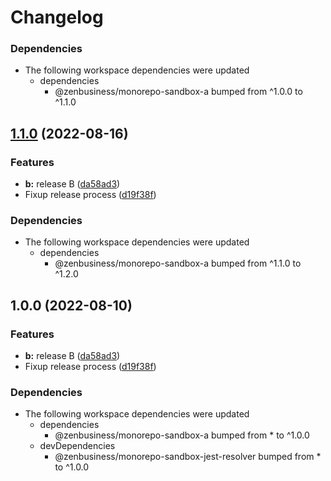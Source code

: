 # Changelog

### Dependencies

* The following workspace dependencies were updated
  * dependencies
    * @zenbusiness/monorepo-sandbox-a bumped from ^1.0.0 to ^1.1.0

## [1.1.0](https://github.com/zenbusiness/monorepo-sandbox/compare/monorepo-sandbox-b-v1.0.1...monorepo-sandbox-b-v1.1.0) (2022-08-16)


### Features

* **b:** release B ([da58ad3](https://github.com/zenbusiness/monorepo-sandbox/commit/da58ad3e81663c7ddc89622546bd886eebb23d4e))
* Fixup release process ([d19f38f](https://github.com/zenbusiness/monorepo-sandbox/commit/d19f38f9cbb8660837b9235a097f892a87c2e96f))


### Dependencies

* The following workspace dependencies were updated
  * dependencies
    * @zenbusiness/monorepo-sandbox-a bumped from ^1.1.0 to ^1.2.0

## 1.0.0 (2022-08-10)


### Features

* **b:** release B ([da58ad3](https://github.com/zenbusiness/monorepo-sandbox/commit/da58ad3e81663c7ddc89622546bd886eebb23d4e))
* Fixup release process ([d19f38f](https://github.com/zenbusiness/monorepo-sandbox/commit/d19f38f9cbb8660837b9235a097f892a87c2e96f))


### Dependencies

* The following workspace dependencies were updated
  * dependencies
    * @zenbusiness/monorepo-sandbox-a bumped from * to ^1.0.0
  * devDependencies
    * @zenbusiness/monorepo-sandbox-jest-resolver bumped from * to ^1.0.0

